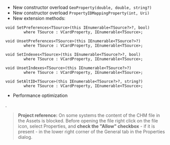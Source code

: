 - New constructor overload `GeoProperty(double, double, string?)`
- New constructor overload `PropertyIDMappingProperty(int, Uri)`
- New extension methods:
```
void SetPreferences<TSource>(this IEnumerable<TSource?>?, bool)
        where TSource : VCardProperty, IEnumerable<TSource>;

void UnsetPreferences<TSource>(this IEnumerable<TSource?>?)
        where TSource : VCardProperty, IEnumerable<TSource>;

void SetIndexes<TSource>(this IEnumerable<TSource?>?, bool) 
        where TSource : VCardProperty, IEnumerable<TSource>;

void UnsetIndexes<TSource>(this IEnumerable<TSource?>?)
        where TSource : VCardProperty, IEnumerable<TSource>;

void SetAltID<TSource>(this IEnumerable<TSource?>?, string?) 
        where TSource : VCardProperty, IEnumerable<TSource>;
```
- Performance optimization

.
>**Project reference:** On some systems the content of the CHM file in the Assets is blocked. Before opening the file right click on the file icon, select Properties, and **check the "Allow" checkbox** - if it is present - in the lower right corner of the General tab in the Properties dialog.